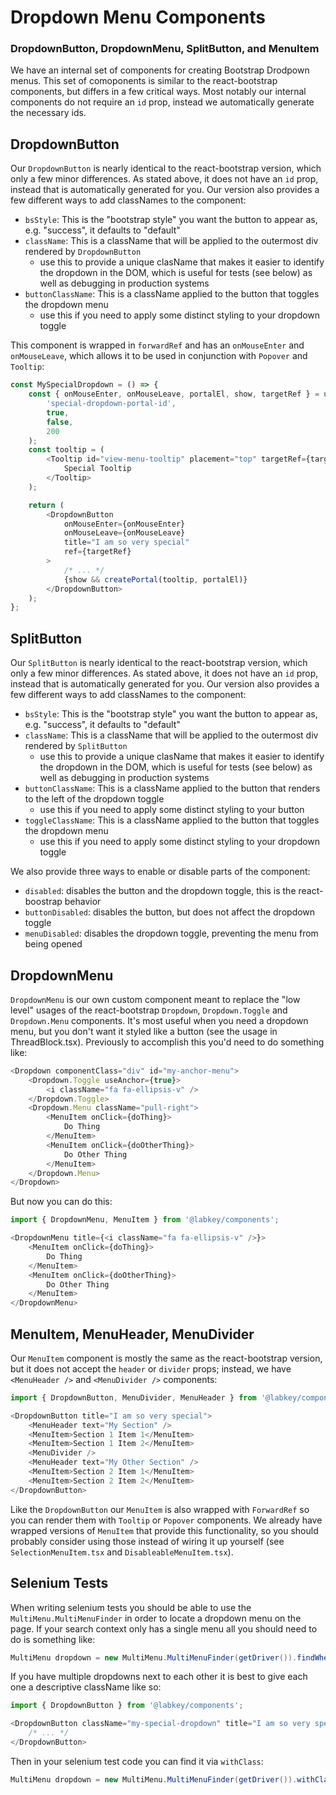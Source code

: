 # Dropdown Menu Components
### DropdownButton, DropdownMenu, SplitButton, and MenuItem

We have an internal set of components for creating Bootstrap Drodpown menus. This set of comoponents is similar to the
react-bootstrap components, but differs in a few critical ways. Most notably our internal components do not require an
`id` prop, instead we automatically generate the necessary ids.

## DropdownButton
Our `DropdownButton` is nearly identical to the react-bootstrap version, which only a few minor differences. As stated
above, it does not have an `id` prop, instead that is automatically generated for you. Our version also provides a few
different ways to add classNames to the component:

- `bsStyle`: This is the "bootstrap style" you want the button to appear as, e.g. "success", it defaults to "default"
- `className`: This is a className that will be applied to the outermost div rendered by `DropdownButton`
  - use this to provide a unique clasName that makes it easier to identify the dropdown in the DOM, which is useful for
  tests (see below) as well as debugging in production systems
- `buttonClassName`: This is a className applied to the button that toggles the dropdown menu
  - use this if you need to apply some distinct styling to your dropdown toggle

This component is wrapped in `forwardRef` and has an `onMouseEnter` and `onMouseLeave`, which allows it to be used in
conjunction with `Popover` and `Tooltip`:

```typescript jsx
const MySpecialDropdown = () => {
    const { onMouseEnter, onMouseLeave, portalEl, show, targetRef } = useOverlayTriggerState<HTMLDivElement>(
        'special-dropdown-portal-id',
        true,
        false,
        200
    );
    const tooltip = (
        <Tooltip id="view-menu-tooltip" placement="top" targetRef={targetRef}>
            Special Tooltip
        </Tooltip>
    );

    return (
        <DropdownButton
            onMouseEnter={onMouseEnter}
            onMouseLeave={onMouseLeave}
            title="I am so very special"
            ref={targetRef}
        >
            /* ... */
            {show && createPortal(tooltip, portalEl)}
        </DropdownButton>
    );
};
```

## SplitButton
Our `SplitButton` is nearly identical to the react-bootstrap version, which only a few minor differences. As stated
above, it does not have an `id` prop, instead that is automatically generated for you. Our version also provides a few
different ways to add classNames to the component:

- `bsStyle`: This is the "bootstrap style" you want the button to appear as, e.g. "success", it defaults to "default"
- `className`: This is a className that will be applied to the outermost div rendered by `SplitButton`
  - use this to provide a unique clasName that makes it easier to identify the dropdown in the DOM, which is useful for
    tests (see below) as well as debugging in production systems
- `buttonClassName`: This is a className applied to the button that renders to the left of the dropdown toggle
  - use this if you need to apply some distinct styling to your button
- `toggleClassName`: This is a className applied to the button that toggles the dropdown menu
  - use this if you need to apply some distinct styling to your dropdown toggle

We also provide three ways to enable or disable parts of the component:
- `disabled`: disables the button and the dropdown toggle, this is the react-boostrap behavior
- `buttonDisabled`: disables the button, but does not affect the dropdown toggle
- `menuDisabled`:  disables the dropdown toggle, preventing the menu from being opened


## DropdownMenu
`DropdownMenu` is our own custom component meant to replace the "low level" usages of the react-bootstrap `Dropdown`,
`Dropdown.Toggle` and `Dropdown.Menu` components. It's most useful when you need a dropdown menu, but you don't want it
styled like a button (see the usage in ThreadBlock.tsx). Previously to accomplish this you'd need to do something like:

```typescript jsx
<Dropdown componentClass="div" id="my-anchor-menu">
    <Dropdown.Toggle useAnchor={true}>
        <i className="fa fa-ellipsis-v" />
    </Dropdown.Toggle>
    <Dropdown.Menu className="pull-right">
        <MenuItem onClick={doThing}>
            Do Thing
        </MenuItem>
        <MenuItem onClick={doOtherThing}>
            Do Other Thing
        </MenuItem>
    </Dropdown.Menu>
</Dropdown>
```

But now you can do this:

```typescript jsx
import { DropdownMenu, MenuItem } from '@labkey/components';

<DropdownMenu title={<i className="fa fa-ellipsis-v" />}>
    <MenuItem onClick={doThing}>
        Do Thing
    </MenuItem>
    <MenuItem onClick={doOtherThing}>
        Do Other Thing
    </MenuItem>
</DropdownMenu>
```

## MenuItem, MenuHeader, MenuDivider

Our `MenuItem` component is mostly the same as the react-bootstrap version, but it does not accept the `header` or
`divider` props; instead, we have `<MenuHeader />` and `<MenuDivider />` components:

```typescript jsx
import { DropdownButton, MenuDivider, MenuHeader } from '@labkey/components';

<DropdownButton title="I am so very special">
    <MenuHeader text="My Section" />
    <MenuItem>Section 1 Item 1</MenuItem>
    <MenuItem>Section 1 Item 2</MenuItem>
    <MenuDivider />
    <MenuHeader text="My Other Section" />
    <MenuItem>Section 2 Item 1</MenuItem>
    <MenuItem>Section 2 Item 2</MenuItem>
</DropdownButton>
```

Like the `DropdownButton` our `MenuItem` is also wrapped with `ForwardRef` so you can render them with `Tooltip` or
`Popover` components. We already have wrapped versions of `MenuItem` that provide this functionality, so you should
probably consider using those instead of wiring it up yourself (see `SelectionMenuItem.tsx` and
`DisableableMenuItem.tsx`).

## Selenium Tests
When writing selenium tests you should be able to use the `MultiMenu.MultiMenuFinder` in order to locate a dropdown menu
on the page. If your search context only has a single menu all you should need to do is something like:

```Java
MultiMenu dropdown = new MultiMenu.MultiMenuFinder(getDriver()).findWhenNeeded(this);
```

If you have multiple dropdowns next to each other it is best to give each one a descriptive className like so:

```typescript jsx
import { DropdownButton } from '@labkey/components';

<DropdownButton className="my-special-dropdown" title="I am so very special">
    /* ... */
</DropdownButton>
```

Then in your selenium test code you can find it via `withClass`:

```java
MultiMenu dropdown = new MultiMenu.MultiMenuFinder(getDriver()).withClass("my-special-dropdown").findWhenNeeded(this);
```
